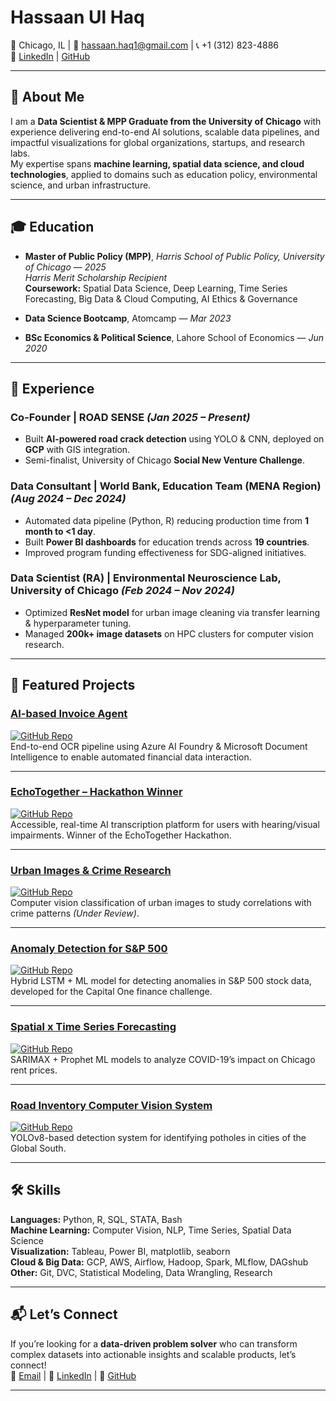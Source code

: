 # Hassaan Ul Haq

📍 Chicago, IL | 📧 [hassaan.haq1@gmail.com](mailto:hassaan.haq1@gmail.com) | 📞 +1 (312) 823-4886  
🔗 [LinkedIn](https://www.linkedin.com/in/hassaanulhaq01/) | [GitHub](https://github.com/hassaanuh)  

---

## 👋 About Me
I am a **Data Scientist & MPP Graduate from the University of Chicago** with experience delivering end-to-end AI solutions, scalable data pipelines, and impactful visualizations for global organizations, startups, and research labs.  
My expertise spans **machine learning, spatial data science, and cloud technologies**, applied to domains such as education policy, environmental science, and urban infrastructure.

---

## 🎓 Education
- **Master of Public Policy (MPP)**, *Harris School of Public Policy, University of Chicago* — *2025*  
  *Harris Merit Scholarship Recipient*  
  **Coursework:** Spatial Data Science, Deep Learning, Time Series Forecasting, Big Data & Cloud Computing, AI Ethics & Governance  

- **Data Science Bootcamp**, Atomcamp — *Mar 2023*  

- **BSc Economics & Political Science**, Lahore School of Economics — *Jun 2020*  

---

## 💼 Experience

### **Co-Founder** | ROAD SENSE *(Jan 2025 – Present)*  
- Built **AI-powered road crack detection** using YOLO & CNN, deployed on **GCP** with GIS integration.  
- Semi-finalist, University of Chicago **Social New Venture Challenge**.

### **Data Consultant** | World Bank, Education Team (MENA Region) *(Aug 2024 – Dec 2024)*  
- Automated data pipeline (Python, R) reducing production time from **1 month to <1 day**.  
- Built **Power BI dashboards** for education trends across **19 countries**.  
- Improved program funding effectiveness for SDG-aligned initiatives.

### **Data Scientist (RA)** | Environmental Neuroscience Lab, University of Chicago *(Feb 2024 – Nov 2024)*  
- Optimized **ResNet model** for urban image cleaning via transfer learning & hyperparameter tuning.  
- Managed **200k+ image datasets** on HPC clusters for computer vision research.  

---

## 🚀 Featured Projects  

### [AI-based Invoice Agent](#)  
[![GitHub Repo](https://img.shields.io/badge/Code-GitHub-black?logo=github)](#)  
End-to-end OCR pipeline using Azure AI Foundry & Microsoft Document Intelligence to enable automated financial data interaction.

---

### [EchoTogether – Hackathon Winner](#)  
[![GitHub Repo](https://img.shields.io/badge/Code-GitHub-black?logo=github)](#)  
Accessible, real-time AI transcription platform for users with hearing/visual impairments. Winner of the EchoTogether Hackathon.

---

### [Urban Images & Crime Research](#)  
[![GitHub Repo](https://img.shields.io/badge/Code-GitHub-black?logo=github)](#)  
Computer vision classification of urban images to study correlations with crime patterns *(Under Review)*.

---

### [Anomaly Detection for S&P 500](#)  
[![GitHub Repo](https://img.shields.io/badge/Code-GitHub-black?logo=github)](#)  
Hybrid LSTM + ML model for detecting anomalies in S&P 500 stock data, developed for the Capital One finance challenge.

---

### [Spatial x Time Series Forecasting](#)  
[![GitHub Repo](https://img.shields.io/badge/Code-GitHub-black?logo=github)]([#(https://github.com/hassaanuh/TS_Forecasting_Project))  
SARIMAX + Prophet ML models to analyze COVID-19’s impact on Chicago rent prices.

---

### [Road Inventory Computer Vision System](#)  
[![GitHub Repo](https://img.shields.io/badge/Code-GitHub-black?logo=github)](#)  
YOLOv8-based detection system for identifying potholes in cities of the Global South.

---

## 🛠 Skills

**Languages:** Python, R, SQL, STATA, Bash  
**Machine Learning:** Computer Vision, NLP, Time Series, Spatial Data Science  
**Visualization:** Tableau, Power BI, matplotlib, seaborn  
**Cloud & Big Data:** GCP, AWS, Airflow, Hadoop, Spark, MLflow, DAGshub  
**Other:** Git, DVC, Statistical Modeling, Data Wrangling, Research  

---

## 📬 Let’s Connect
If you’re looking for a **data-driven problem solver** who can transform complex datasets into actionable insights and scalable products, let’s connect!  
📧 [Email](mailto:hassaan.haq1@gmail.com) | 🔗 [LinkedIn](https://www.linkedin.com/in/hassaanulhaq01/) | 🐙 [GitHub](https://github.com/hassaanuh)

---
